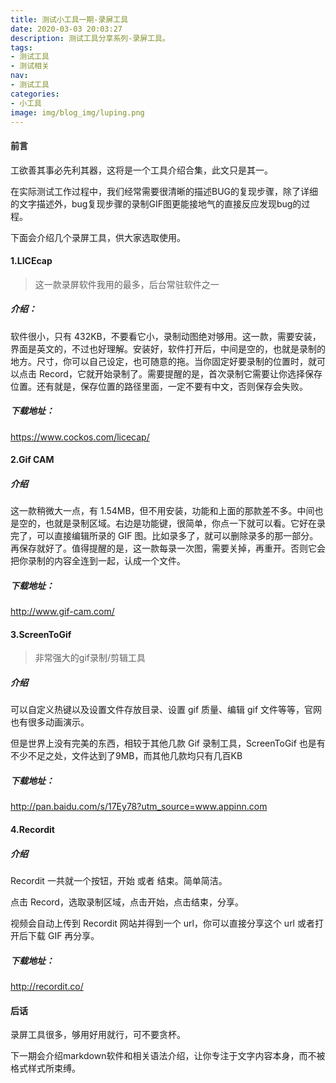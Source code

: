 ```yaml
---
title: 测试小工具一期-录屏工具
date: 2020-03-03 20:03:27
description: 测试工具分享系列-录屏工具。
tags:
- 测试工具
- 测试相关
nav:
- 测试工具
categories:
- 小工具
image: img/blog_img/luping.png
---
```

#### 前言
工欲善其事必先利其器，这将是一个工具介绍合集，此文只是其一。

在实际测试工作过程中，我们经常需要很清晰的描述BUG的复现步骤，除了详细的文字描述外，bug复现步骤的录制GIF图更能接地气的直接反应发现bug的过程。

下面会介绍几个录屏工具，供大家选取使用。


#### 1.LICEcap
> 这一款录屏软件我用的最多，后台常驻软件之一

##### 介绍：
软件很小，只有 432KB，不要看它小，录制动图绝对够用。这一款，需要安装，界面是英文的，不过也好理解。安装好，软件打开后，中间是空的，也就是录制的地方。尺寸，你可以自己设定，也可随意的拖。当你固定好要录制的位置时，就可以点击 Record，它就开始录制了。需要提醒的是，首次录制它需要让你选择保存位置。还有就是，保存位置的路径里面，一定不要有中文，否则保存会失败。

##### 下载地址：
https://www.cockos.com/licecap/

#### 2.Gif CAM

##### 介绍
这一款稍微大一点，有 1.54MB，但不用安装，功能和上面的那款差不多。中间也是空的，也就是录制区域。右边是功能键，很简单，你点一下就可以看。它好在录完了，可以直接编辑所录的 GIF 图。比如录多了，就可以删除录多的那一部分。再保存就好了。值得提醒的是，这一款每录一次图，需要关掉，再重开。否则它会把你录制的内容全连到一起，认成一个文件。

##### 下载地址：
http://www.gif-cam.com/


#### 3.ScreenToGif
> 非常强大的gif录制/剪辑工具

##### 介绍
可以自定义热键以及设置文件存放目录、设置 gif 质量、编辑 gif 文件等等，官网也有很多动画演示。

但是世界上没有完美的东西，相较于其他几款 Gif 录制工具，ScreenToGif 也是有不少不足之处，文件达到了9MB，而其他几款均只有几百KB

##### 下载地址：
http://pan.baidu.com/s/17Ey78?utm_source=www.appinn.com


#### 4.Recordit

##### 介绍
Recordit 一共就一个按钮，开始 或者 结束。简单简洁。

点击 Record，选取录制区域，点击开始，点击结束，分享。

视频会自动上传到 Recordit 网站并得到一个 url，你可以直接分享这个 url 或者打开后下载 GIF 再分享。

##### 下载地址：

http://recordit.co/


#### 后话
录屏工具很多，够用好用就行，可不要贪杯。

下一期会介绍markdown软件和相关语法介绍，让你专注于文字内容本身，而不被格式样式所束缚。